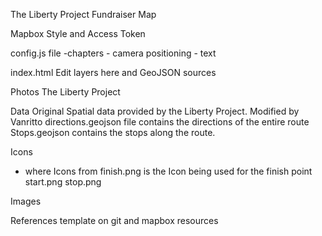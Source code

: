 The Liberty Project Fundraiser Map

Mapbox Style and Access Token

config.js file
-chapters - camera positioning - text

index.html
Edit layers here and GeoJSON sources

Photos
The Liberty Project

Data
Original Spatial data provided by the Liberty Project. Modified by Vanritto
directions.geojson file contains the directions of the entire route
Stops.geojson contains the stops along the route.

Icons

- where Icons from
  finish.png is the Icon being used for the finish point
  start.png
  stop.png

Images

References
template on git and mapbox resources
